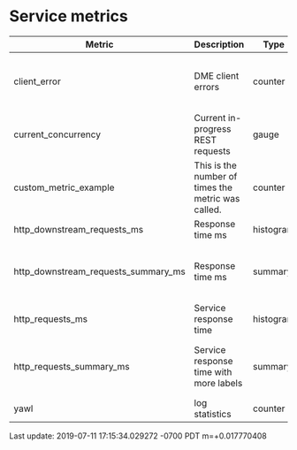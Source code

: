 # Service metrics
| Metric | Description | Type | Labels |
|--------|-------------|------|--------|
| client_error | DME client errors | counter | call_alias, error_type, x_att_clientid, x_aeg_client_id, x_aeg_route_offer |
| current_concurrency | Current in-progress REST requests | gauge |  |
| custom_metric_example | This is the number of times the metric was called. | counter | label1 |
| http_downstream_requests_ms | Response time ms | histogram | call_alias, method |
| http_downstream_requests_summary_ms | Response time ms | summary | call_alias, method, status, x_att_clientid, x_aeg_client_id, x_aeg_route_offer |
| http_requests_ms | Service response time | histogram | path, method |
| http_requests_summary_ms | Service response time with more labels | summary | path, method, status_code, x_att_clientid, x_aeg_client_id, x_aeg_route_offer |
| yawl | log statistics | counter | loglevel, status, code, decision |


Last update: 2019-07-11 17:15:34.029272 -0700 PDT m=+0.017770408
		